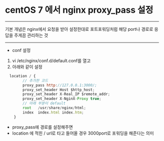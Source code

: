 # centOS 7 에서 nginx proxy_pass 설정
- - -
 기본 개념은 nginx에서 요청을 받아
 설정한대로 포트포워딩처럼 해당 port나 경로로 응답을 주게끔 관리하는 것 
- - -

* conf 설정
1. vi /etc/nginx/conf.d/default.conf를 열고
2. 아래와 같이 설정
``` javascript
  location / {
        // 추가한 코드
        proxy_pass http://127.0.0.1:3000/;
        proxy_set_header Host $http_host;
        proxy_set_header X-Real_IP $remote_addr;
        proxy_set_header X-NginX-Proxy true;
        // 아래 부분이 default 
        root   /usr/share/nginx/html;
        index  index.html index.htm;
    }
```
  - proxy_pass에 경로를 설정해주면 
  - location 에 적힌 / url로 타고 들어올 경우 3000port로 포워딩을 해준다는 의미